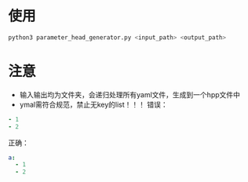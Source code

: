 # 使用
```bash
python3 parameter_head_generator.py <input_path> <output_path>
```
# 注意
- 输入输出均为文件夹，会递归处理所有yaml文件，生成到一个hpp文件中
- ymal需符合规范，禁止无key的list！！！
错误：
```yaml
- 1
- 2
```
正确：
```yaml
a:
  - 1
  - 2
```

